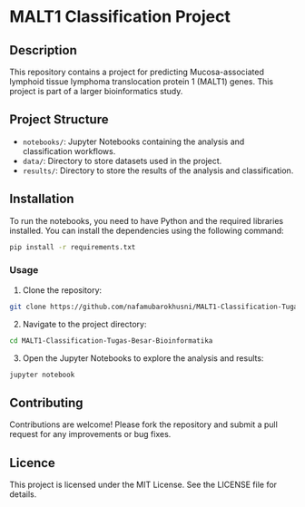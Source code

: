 # MALT1 Classification Project

## Description
This repository contains a project for predicting Mucosa-associated lymphoid tissue lymphoma translocation protein 1 (MALT1) genes. This project is part of a larger bioinformatics study.

## Project Structure
- `notebooks/`: Jupyter Notebooks containing the analysis and classification workflows.
- `data/`: Directory to store datasets used in the project.
- `results/`: Directory to store the results of the analysis and classification.

## Installation
To run the notebooks, you need to have Python and the required libraries installed. You can install the dependencies using the following command:

```bash
pip install -r requirements.txt
```
### Usage
1. Clone the repository:
```bash
git clone https://github.com/nafamubarokhusni/MALT1-Classification-Tugas-Besar-Bioinformatika.git
```
2. Navigate to the project directory:
```bash
cd MALT1-Classification-Tugas-Besar-Bioinformatika
```
3. Open the Jupyter Notebooks to explore the analysis and results:
```bash
jupyter notebook
```

## Contributing
Contributions are welcome! Please fork the repository and submit a pull request for any improvements or bug fixes.

## Licence
This project is licensed under the MIT License. See the LICENSE file for details.
